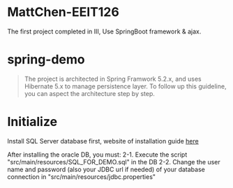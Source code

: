 # MattChen-EEIT126
The first project completed in III,
Use SpringBoot framework & ajax.

# spring-demo #

>The project is architected in Spring Framwork 5.2.x, and uses Hibernate 5.x to manage persistence layer. To follow up this guideline, you can aspect the architecture step by step.

# Initialize #
Install  SQL Server database first, website of installation guide <a href="https://www.microsoft.com/en-in/sql-server/sql-server-downloads">here</a>

After installing the oracle DB, you must:
2-1. Execute the script "src/main/resources/SQL_FOR_DEMO.sql" in the DB
2-2. Change the user name and password (also your JDBC url if needed) of your database connection in "src/main/resources/jdbc.properties"


